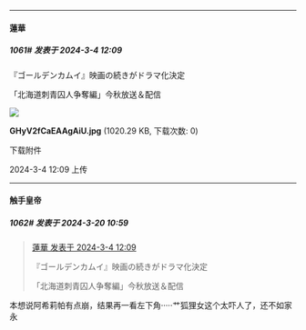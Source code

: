 ﻿
*****

####  蓮華  
##### 1061#       发表于 2024-3-4 12:09

『ゴールデンカムイ』映画の続きがドラマ化決定

「北海道刺青囚人争奪編」今秋放送＆配信

<img src="https://img.saraba1st.com/forum/202403/04/120925labtrs26o18r1g50.jpg" referrerpolicy="no-referrer">

<strong>GHyV2fCaEAAgAiU.jpg</strong> (1020.29 KB, 下载次数: 0)

下载附件

2024-3-4 12:09 上传

*****

####  触手皇帝  
##### 1062#       发表于 2024-3-20 10:59

<blockquote><a href="httphttps://bbs.saraba1st.com/2b/forum.php?mod=redirect&amp;goto=findpost&amp;pid=64140495&amp;ptid=1158270" target="_blank">蓮華 发表于 2024-3-4 12:09</a>

『ゴールデンカムイ』映画の続きがドラマ化決定

「北海道刺青囚人争奪編」今秋放送＆配信</blockquote>
本想说阿希莉帕有点崩，结果再一看左下角·····艹狐狸女这个太吓人了，还不如家永

